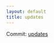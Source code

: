 ```yaml
---
layout: default
title: updates
---
```


Commit: [updates](https://github.com/DanGahanCGI/DanGahanCGI.github.io/commit/27aae149c9cf2f22edd83e875ba99f1a18eb8867)

